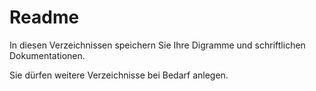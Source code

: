 # Readme

In diesen Verzeichnissen speichern Sie Ihre Digramme und schriftlichen Dokumentationen.

Sie dürfen weitere Verzeichnisse bei Bedarf anlegen.